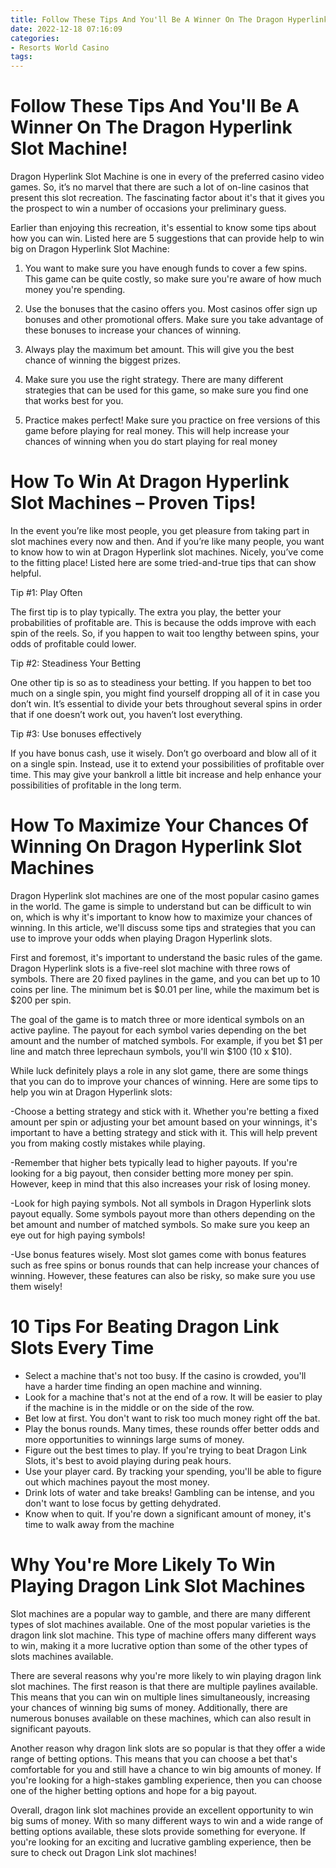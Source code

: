 ```yaml
---
title: Follow These Tips And You'll Be A Winner On The Dragon Hyperlink Slot Machine!
date: 2022-12-18 07:16:09
categories:
- Resorts World Casino
tags:
---
```



#  Follow These Tips And You'll Be A Winner On The Dragon Hyperlink Slot Machine!

Dragon Hyperlink Slot Machine is one in every of the preferred casino video games. So, it’s no marvel that there are such a lot of on-line casinos that present this slot recreation. The fascinating factor about it's that it gives you the prospect to win a number of occasions your preliminary guess.

Earlier than enjoying this recreation, it's essential to know some tips about how you can win. Listed here are 5 suggestions that can provide help to win big on Dragon Hyperlink Slot Machine:

1) You want to make sure you have enough funds to cover a few spins. This game can be quite costly, so make sure you're aware of how much money you're spending.

2) Use the bonuses that the casino offers you. Most casinos offer sign up bonuses and other promotional offers. Make sure you take advantage of these bonuses to increase your chances of winning.

3) Always play the maximum bet amount. This will give you the best chance of winning the biggest prizes.

4) Make sure you use the right strategy. There are many different strategies that can be used for this game, so make sure you find one that works best for you.

5) Practice makes perfect! Make sure you practice on free versions of this game before playing for real money. This will help increase your chances of winning when you do start playing for real money

#  How To Win At Dragon Hyperlink Slot Machines – Proven Tips!

In the event you’re like most people, you get pleasure from taking part in slot machines every now and then. And if you’re like many people, you want to know how to win at Dragon Hyperlink slot machines. Nicely, you’ve come to the fitting place! Listed here are some tried-and-true tips that can show helpful.

Tip #1: Play Often

The first tip is to play typically. The extra you play, the better your probabilities of profitable are. This is because the odds improve with each spin of the reels. So, if you happen to wait too lengthy between spins, your odds of profitable could lower.

Tip #2: Steadiness Your Betting

One other tip is so as to steadiness your betting. If you happen to bet too much on a single spin, you might find yourself dropping all of it in case you don’t win. It’s essential to divide your bets throughout several spins in order that if one doesn’t work out, you haven’t lost everything.

Tip #3: Use bonuses effectively

If you have bonus cash, use it wisely. Don’t go overboard and blow all of it on a single spin. Instead, use it to extend your possibilities of profitable over time. This may give your bankroll a little bit increase and help enhance your possibilities of profitable in the long term.

#  How To Maximize Your Chances Of Winning On Dragon Hyperlink Slot Machines

Dragon Hyperlink slot machines are one of the most popular casino games in the world. The game is simple to understand but can be difficult to win on, which is why it's important to know how to maximize your chances of winning. In this article, we'll discuss some tips and strategies that you can use to improve your odds when playing Dragon Hyperlink slots.

First and foremost, it's important to understand the basic rules of the game. Dragon Hyperlink slots is a five-reel slot machine with three rows of symbols. There are 20 fixed paylines in the game, and you can bet up to 10 coins per line. The minimum bet is $0.01 per line, while the maximum bet is $200 per spin.

The goal of the game is to match three or more identical symbols on an active payline. The payout for each symbol varies depending on the bet amount and the number of matched symbols. For example, if you bet $1 per line and match three leprechaun symbols, you'll win $100 (10 x $10).

While luck definitely plays a role in any slot game, there are some things that you can do to improve your chances of winning. Here are some tips to help you win at Dragon Hyperlink slots:

-Choose a betting strategy and stick with it. Whether you're betting a fixed amount per spin or adjusting your bet amount based on your winnings, it's important to have a betting strategy and stick with it. This will help prevent you from making costly mistakes while playing.

-Remember that higher bets typically lead to higher payouts. If you're looking for a big payout, then consider betting more money per spin. However, keep in mind that this also increases your risk of losing money.

-Look for high paying symbols. Not all symbols in Dragon Hyperlink slots payout equally. Some symbols payout more than others depending on the bet amount and number of matched symbols. So make sure you keep an eye out for high paying symbols!

-Use bonus features wisely. Most slot games come with bonus features such as free spins or bonus rounds that can help increase your chances of winning. However, these features can also be risky, so make sure you use them wisely!

#  10 Tips For Beating Dragon Link Slots Every Time

- Select a machine that's not too busy. If the casino is crowded, you'll have a harder time finding an open machine and winning.
- Look for a machine that's not at the end of a row. It will be easier to play if the machine is in the middle or on the side of the row.
- Bet low at first. You don't want to risk too much money right off the bat. 
- Play the bonus rounds. Many times, these rounds offer better odds and more opportunities to winnings large sums of money.
- Figure out the best times to play. If you're trying to beat Dragon Link Slots, it's best to avoid playing during peak hours. 
- Use your player card. By tracking your spending, you'll be able to figure out which machines payout the most money. 
- Drink lots of water and take breaks! Gambling can be intense, and you don't want to lose focus by getting dehydrated. 
- Know when to quit. If you're down a significant amount of money, it's time to walk away from the machine

#  Why You're More Likely To Win Playing Dragon Link Slot Machines

Slot machines are a popular way to gamble, and there are many different types of slot machines available. One of the most popular varieties is the dragon link slot machine. This type of machine offers many different ways to win, making it a more lucrative option than some of the other types of slots machines available.

There are several reasons why you're more likely to win playing dragon link slot machines. The first reason is that there are multiple paylines available. This means that you can win on multiple lines simultaneously, increasing your chances of winning big sums of money. Additionally, there are numerous bonuses available on these machines, which can also result in significant payouts.

Another reason why dragon link slots are so popular is that they offer a wide range of betting options. This means that you can choose a bet that's comfortable for you and still have a chance to win big amounts of money. If you're looking for a high-stakes gambling experience, then you can choose one of the higher betting options and hope for a big payout.

Overall, dragon link slot machines provide an excellent opportunity to win big sums of money. With so many different ways to win and a wide range of betting options available, these slots provide something for everyone. If you're looking for an exciting and lucrative gambling experience, then be sure to check out Dragon Link slot machines!